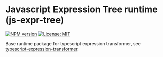 # Javascript Expression Tree runtime (js-expr-tree)
[![NPM version](https://img.shields.io/npm/v/js-expr-tree.svg?colorB=green)](https://www.npmjs.com/package/js-expr-tree) 
[![License: MIT](https://img.shields.io/badge/License-MIT-green.svg)](https://opensource.org/licenses/MIT)

Base runtime package for typescript expression transformer, see [typescript-expression-transformer](https://www.npmjs.com/package/typescript-expression-transformer).
